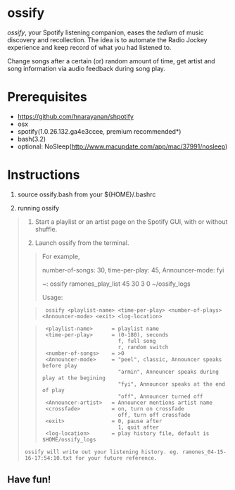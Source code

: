 # ossify

*ossify*, your Spotify listening companion, eases the *tedium* of music discovery and recollection.
The idea is to automate the Radio Jockey experience and keep record of what you had listened to.

Change songs after a certain (or) random amount of time, get artist and song information via audio feedback during song play.

# Prerequisites
- https://github.com/hnarayanan/shpotify
- osx
- spotify(1.0.26.132.ga4e3ccee, premium recommended*)
- bash(3.2)
- optional: NoSleep(http://www.macupdate.com/app/mac/37991/nosleep)

# Instructions
1. source ossify.bash from your ${HOME}/.bashrc

2. running ossify

>  1. Start a playlist or an artist page on the Spotify GUI, with or without shuffle.
>
>  2. Launch ossify from the terminal.
>
> >  For example,
> > 
> >  number-of-songs: 30, time-per-play: 45, Announcer-mode: fyi
> > 
> >  ~: ossify ramones_play_list 45 30 3 0 ~/ossify_logs
> > 
> >  Usage:
>
> >      ossify <playlist-name> <time-per-play> <number-of-plays> <Announcer-mode> <exit> <log-location>
>
> >      <playlist-name>      = playlist name
> >      <time-per-play>      = (0-180), seconds
> >                             f, full song
> >                             r, random switch
> >      <number-of-songs>    = >0
> >      <Announcer-mode>     = "peel", classic, Announcer speaks before play
> >                             "armin", Announcer speaks during play at the begining
> >                             "fyi", Announcer speaks at the end of play
> >                             "off", Announcer turned off
> >      <Announcer-artist>   = Announcer mentions artist name
> >      <crossfade>          = on, turn on crossfade
> >                             off, turn off crossfade
> >      <exit>               = 0, pause after
> >                             1, quit after
> >      <log-location>       = play history file, default is $HOME/ossify_logs
>
>     ossify will write out your listening history. eg. ramones_04-15-16-17:54:10.txt for your future reference.

## Have fun!

